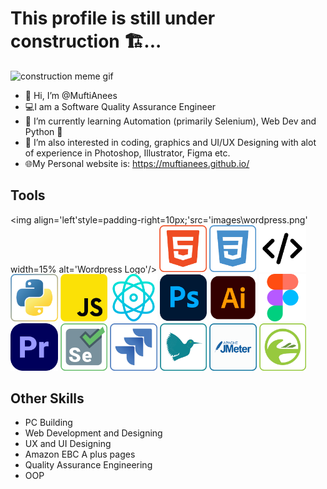 # This profile is still under construction 🏗...<br>

<img src='images/construction.gif' alt='construction meme gif'>

- 👋 Hi, I’m @MuftiAnees
- 💻I am a Software Quality Assurance Engineer
- 🌱 I’m currently learning Automation (primarily Selenium), Web Dev and Python 🐍
- 👀 I’m also interested in coding, graphics and UI/UX Designing with alot of experience in Photoshop, Illustrator, Figma etc.
- 🌐My Personal website is: https://muftianees.github.io/

## Tools
<img align='left'style=padding-right=10px;'src='images\wordpress.png' width=15% alt='Wordpress Logo'/>
<img src='images\html.png' height=15% width=15% alt='HTML Logo'/>
<img src='images\css.png' width=15% alt='CSS Logo'/>
<img src='images\code.png' width=15% alt='Development Logo'/>
<img src='images\python.png' width=15% alt='Python Logo'/>
<img src='images\js.png' width=15% alt='JavaScript Logo'/>
<img src='images\React.png' width=15% alt='React JS Logo'/>
<img src='images\photoshop.png' width=15% alt='Photoshop Logo'/>
<img src='images\illustrator.png' width=15% height=15% alt='Illustrator Logo'/>
<img src='images\figma.png' width=15% height=15% alt='Figma Logo'/>
<img src='images\premiere.png' width=15% alt='PremierPro Logo'/>
<img src='images\Selenium.png' width=15% alt='Selenium Logo'/>
<img src='images\jira.png' width=15% alt='JIRA Logo'/>
<img src='images\latex.png' width=15% alt='Latex Logo'/>
<img src='images\jmeter.png' width=15% alt='J Meter Logo'/>
<img src='images\joget.png' width=15% alt='Joget Logo'/>


## Other Skills
- PC Building 
- Web Development and Designing
- UX and UI Designing
- Amazon EBC A plus pages
- Quality Assurance Engineering
- OOP

